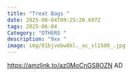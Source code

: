 ```yaml
---
title: "Treat Bags "
date: 2025-06-04T09:25:20.697Z
tags: 2025-06-04
Category: "OTHERS "
description: "9xx "
image: img/81bjvebw8kl._ac_sl1500_.jpg
---
```

https://amzlink.to/az0MoCnGS8OZN AD